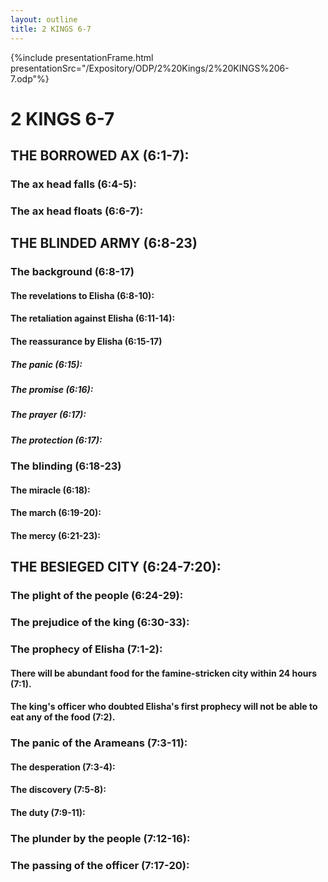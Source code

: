 ```yaml
---
layout: outline
title: 2 KINGS 6-7
---
```

{%include presentationFrame.html presentationSrc="/Expository/ODP/2%20Kings/2%20KINGS%206-7.odp"%}

# 2 KINGS 6-7 
## THE BORROWED AX (6:1-7): 
###  The ax head falls (6:4-5): 
###  The ax head floats (6:6-7): 
## THE BLINDED ARMY (6:8-23) 
###  The background (6:8-17) 
####  The revelations to Elisha (6:8-10): 
####  The retaliation against Elisha (6:11-14): 
####  The reassurance by Elisha (6:15-17) 
#####  The panic (6:15): 
#####  The promise (6:16): 
#####  The prayer (6:17): 
#####  The protection (6:17): 
###  The blinding (6:18-23) 
####  The miracle (6:18): 
####  The march (6:19-20): 
####  The mercy (6:21-23): 
## THE BESIEGED CITY (6:24-7:20): 
###  The plight of the people (6:24-29): 
###  The prejudice of the king (6:30-33): 
###  The prophecy of Elisha (7:1-2): 
####  There will be abundant food for the famine-stricken city within 24 hours (7:1). 
####  The king\'s officer who doubted Elisha\'s first prophecy will not be able to eat any of the food (7:2). 
###  The panic of the Arameans (7:3-11): 
####  The desperation (7:3-4): 
####  The discovery (7:5-8): 
####  The duty (7:9-11): 
###  The plunder by the people (7:12-16): 
###  The passing of the officer (7:17-20): 

